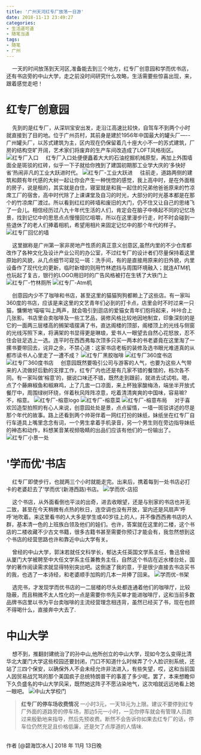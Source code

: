 ```yaml
---
title: '广州天河红专厂放荡一日游'
date: 2018-11-13 23:49:27
categories:
- 生活道可道
- 随笔当道
tags:
- 随笔
- 广州
---
```



&nbsp;&nbsp;&nbsp;&nbsp;一天的时间放荡到天河区,准备能去到三个地方，红专厂创意园和学而优书店，还有书店旁的中山大学，走之前没时间研究什么攻略，生活需要些惊喜出现，来，跟着感觉走吧！

<!-- more -->

#  红专厂创意园

  &nbsp;&nbsp;&nbsp;&nbsp;先到的是红专厂，从深圳宝安出发，走沿江高速比较快，自驾车不到两个小时就直接到了目的地。位于广州员村，其前身是建於1956年中国最大的罐头厂—--广州罐头厂，以苏式建筑为主，区内现在仍保留着几十座大小不一的苏式建筑，厂房的结构空旷开阔，艺术家们将废弃的生产车间改造成了LOFT风格街区。
![红专厂入口](https://raw.githubusercontent.com/liruixue/muqiaosite/master/images/life-gz-tianhe-tour/hzc-entry.jpg)
  &nbsp;&nbsp;&nbsp;&nbsp;红专厂入口处便便矗着大大的石油挖掘机械原型，再加上外围墙面全是斑驳的红砖，似乎一下子就给你拽到了建国初期那工业学大庆的‘多快好省’热闹非凡的工业大跃进时代。
  ![红专厂-工业大跃进](https://raw.githubusercontent.com/liruixue/muqiaosite/master/images/life-gz-tianhe-tour/hzc-youjin.jpg)
  &nbsp;&nbsp;&nbsp;&nbsp;往前走，道路两侧的建筑和颇有年代感的大树一起让你会产生一种恍惚的感觉，我上高中时，是在外面租的房子，说是租的，其实就是白住，寝室就是和我一起住的兄弟他爸爸原来的竹凉席工厂的宿舍，高中时代除了上课课堂及自习的时光，大部分的时光基本都是在那个的竹凉席厂渡过。所以看到红红的砖墙和废旧的大门，仍不住又让自己的思绪飞了一会儿。相信经历过八九十年代生活的人们，肯定会在脑子中唤起不同的记忆场景，找到记忆中的思思点点慢慢回忆咀嚼，所以在这里漫步行走，时不时会碰到一些退休了的老人们捧着相机，希望用相片来固定记忆中的那个年代的样子。
    ![红专厂回忆的墙](https://raw.githubusercontent.com/liruixue/muqiaosite/master/images/life-gz-tianhe-tour/hzc-hz-huiyi.jpg)
  
  &nbsp;&nbsp;&nbsp;&nbsp;这里据称是广州第一家非房地产性质的真正意义创意区,虽然内里的不少仓库都改作了各种文化及设计产业公司的办公室，不过红专厂的设计者们尽量保持着这里原始的风貌，从几点细节可窥见一斑：洗手间，有的是直接用原来的旧外貌，内里设备作了现代化的更新，临时新增的则用竹林遮挡与周围环境融入；就连ATM机也玩起了复古，银行的LOGO用旧时的广告风格被打在生锈了大铁门上
   ![红专厂-竹林厕所](https://raw.githubusercontent.com/liruixue/muqiaosite/master/images/life-gz-tianhe-tour/hzc-hz-toilet.jpg)
    ![红专厂-Atm机](https://raw.githubusercontent.com/liruixue/muqiaosite/master/images/life-gz-tianhe-tour/hzc-atm.jpg)

&nbsp;&nbsp;&nbsp;&nbsp;创意园内少不了咖啡和书店，甚至这里的猫猫狗狗都赖上了这些店。有一家叫360度的书店，应该是来这里的文艺青年们必到的打卡点，店里会时不时过来一只猫，慵懒地‘喵喵’叫上两声，就会吸引到逛店的爱猫女青年们抱将起来，咔咔合上几张影。书店里会卖咖啡及一些工艺品，装修风格比较地因地制宜，印象深刻的是它的一面两三层楼高的搁架墙摆满了书，直达阁楼的顶部，阁楼顶上的光线与侧窗的光线泻照下来，将满架的书显得更是琳琅，爱书人一眼望去自然心花怒放，忍不住会驻足选上一选。连平时在西西弗每次顶多只买一两本的书老婆竟在这里淘了一摞书要带回去，诧异之余，不禁心道：这家书店老板的装修及选书眼光难道真的从都市读书人心里走了一遭不成？
 ![红专厂黑胶咖啡](https://raw.githubusercontent.com/liruixue/muqiaosite/master/images/life-gz-tianhe-tour/hzc-coffe.jpg)
![红专厂360度书店](https://raw.githubusercontent.com/liruixue/muqiaosite/master/images/life-gz-tianhe-tour/hzc-360-shelf.jpg)
![红专厂360度书店](https://raw.githubusercontent.com/liruixue/muqiaosite/master/images/life-gz-tianhe-tour/hzc-360-books.jpg)
&nbsp;&nbsp;&nbsp;&nbsp;创意园既然要吸引公司与游客的人气，也要为这些人气带来的人流做好后勤的支撑工作，红专厂内也还是有几家不错的餐馆的，档次各不同。有一家叫做‘榕意’的，据说口味还不错，既然走到跟前，就进去试试啦。嗯，点了个藤麻椒鱼和椒麻鸡，上了几盅一口凉面，来上杯独家酸梅汤，端坐半开放式餐厅中，周围绿树环绕，伴着秋风阵阵凉意，吃着清清爽爽的中国味，容易嘛?不，榕意。
![红专厂-榕意logo](https://raw.githubusercontent.com/liruixue/muqiaosite/master/images/life-gz-tianhe-tour/hzc-ry-logo.jpg)
![红专厂-榕意菜](https://raw.githubusercontent.com/liruixue/muqiaosite/master/images/life-gz-tianhe-tour/hzc-ry-mian.jpg)
![红专厂-榕意布局](https://raw.githubusercontent.com/liruixue/muqiaosite/master/images/life-gz-tianhe-tour/hzc-ry-room.jpg)
&nbsp;&nbsp;&nbsp;&nbsp;对于喜欢凹造型拍照的有心人来说，创意园处处是景，点点留情，一墙一斑驳讲述的尽是那个年代的故事。路上还看到两个帅哥伴着一网红打扮的妹纸，妹纸坐在红专厂自行车道具上嘴里念念有词，一个男生拿着手机录音，另一个男生则在旁边指导妹纸的神态和动作，料想某音某视频吸睛的出品们应该有他们的一份输出了。
	  ![红专厂小景一处](https://raw.githubusercontent.com/liruixue/muqiaosite/master/images/life-gz-tianhe-tour/hzc-xiaojing.jpg)

#  '学而优'书店
&nbsp;&nbsp;&nbsp;&nbsp;红专厂即使步行，也就两三个小时就能走完。出来后，携着每到一处书店必打卡的老婆赶去了‘学而优’(新港西路)书店。
![学而优-店招](https://raw.githubusercontent.com/liruixue/muqiaosite/master/images/life-gz-tianhe-tour/xeryou-logo.jpg)

&nbsp;&nbsp;&nbsp;&nbsp;这个书店，从外面看倒也平淡的出奇，进去收眼望，还是与别家的书店也并无二致，甚至在今天稍微有点热的秋日，连空调也没有开放，室内还是风扇声‘呼呼’地吹着。来这里看书的人大多是学生或40岁往上的人，并不像西西弗书店的人群，基本清一色的上班族白领及他们的娃们。也许，答案就在这里的二楼，这个书店的二楼收藏不少古文书籍，很多古籍书甚至需要你预订才能会有，我忽然想到这个书店的经营思路也许和靠近中山大学有关。

&nbsp;&nbsp;&nbsp;&nbsp;曾经的中山大学，郭沫若就任文科学长，郁达夫任英国文学系主任，鲁迅曾经从厦门大学被聘至中大任文学系主任兼教务主任，自然这个书店在近水楼台处，国学的著作阅读需求就显得特别突出吧。这倒遂了我的意，于是很少直接去书店买书的我，也选了一本诗经，和老婆顺手加购的几本一并捧了回来。
![学而优-书架](https://raw.githubusercontent.com/liruixue/muqiaosite/master/images/life-gz-tianhe-tour/xery-books.jpg)

&nbsp;&nbsp;&nbsp;&nbsp;选完书，才发现学而优书店的一二层楼的尽头处都连通着他们的咖啡厅，比较隐蔽，而且稍微不太人性化的一点是需要你书先买单才能进咖啡厅，这和当前多数品牌书店里以书为平台卖咖啡的主流经营理念相违背，虽然已经买了书，现在也顾不得喝什么，直接奔中大去了.

#  中山大学
&nbsp;&nbsp;&nbsp;&nbsp;想不到，推翻封建统治了的孙中山,他所创立的中山大学，现如今怎么变得比清华北大厦门大学这些校园还要封闭，门口不知道什么时候弄了个人脸识别系统，还站了三四个保安，以确保外人不会未经允许非法进入，有些失望，哎，这和当前国人因贸易战咒骂的那个美国疯子总统特朗普干的事差了多少呢。罢了，本来想瞻仰下久负盛名的中山大学风采，既然她这阵子不愿沾染地气，这次咱就远远地看上她一眼吧。
![中山大学校门](https://raw.githubusercontent.com/liruixue/muqiaosite/master/images/life-gz-tianhe-tour/zsdx.jpg)

>**红专厂的停车场收费情况**
一小时3元，一天18元为上限。建议不要停到红专厂外面的道路旁的停车场，那边5元一小时，一见你停车就会有管理人员跑过来殷勤地来指导，然后先预收费。断然不会告诉你如果去红专厂的话，停车位仍然充足且价格低廉，还是欠了点厚道的人情味.


<br/>
作者 [@碧海饮冰人]    
2018 年 11月 13日晚    



